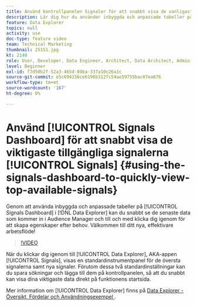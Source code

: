 ```yaml
---
title: Använd kontrollpanelen Signaler för att snabbt visa de vanligaste tillgängliga signalerna
description: Lär dig hur du använder inbyggda och anpassade tabeller på panelen Signals Dashboard i Datan Explorer. Du kan snabbt se de senaste data som kommer in i Audience Manager och till och med klicka dig igenom för att skapa egenskaper efter behov. Välkommen till ditt nya, effektivare arbetsflöde!
feature: Data Explorer
topics: null
activity: use
doc-type: feature video
team: Technical Marketing
thumbnail: 25151.jpg
kt: 2140
role: User, Developer, Data Engineer, Architect, Data Architect, Admin, Leader
level: Beginner
exl-id: f7d50b2f-52a3-465d-89ba-337a10c26a1c
source-git-commit: e5c694156ce6196b312fc54ae59755bac07ea676
workflow-type: tm+mt
source-wordcount: '167'
ht-degree: 0%

---
```


# Använd [!UICONTROL Signals Dashboard] för att snabbt visa de viktigaste tillgängliga signalerna [!UICONTROL Signals] {#using-the-signals-dashboard-to-quickly-view-top-available-signals}

Genom att använda inbyggda och anpassade tabeller på [!UICONTROL Signals Dashboard] i [!DNL Data Explorer] kan du snabbt se de senaste data som kommer in i Audience Manager och till och med klicka dig igenom för att skapa egenskaper efter behov. Välkommen till ditt nya, effektivare arbetsflöde!

>[!VIDEO](https://video.tv.adobe.com/v/25151/?quality=12)

När du klickar dig igenom till [!UICONTROL Data Explorer], AKA-appen [!UICONTROL Signals], visas en standardinstrumentpanel för de översta signalerna samt nya signaler. Förutom dessa två standardinställningar kan du spara sökningar och lägga till dem på kontrollpanelen, så att du snabbt kan visa dina viktigaste data direkt på funktionens startsida.

Mer information om [!UICONTROL Data Explorer] finns på [Data Explorer - Översikt, Fördelar och Användningsexempel ](https://experienceleague.adobe.com/docs/audience-manager/user-guide/features/data-explorer/data-explorer-overview.html?lang=en).
